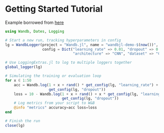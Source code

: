 # Getting Started Tutorial

Example borrowed from [here](https://colab.research.google.com/drive/1aEv8Haa3ppfClcCiC2TB8WLHB4jnY_Ds#scrollTo=-VE3MabfZAcx)

```julia
using Wandb, Dates, Logging

# Start a new run, tracking hyperparameters in config
lg = WandbLogger(project = "Wandb.jl", name = "wandbjl-demo-$(now())",
                 config = Dict("learning_rate" => 0.01, "dropout" => 0.2,
                               "architecture" => "CNN", "dataset" => "CIFAR-100"))

# Use LoggingExtras.jl to log to multiple loggers together
global_logger(lg)

# Simulating the training or evaluation loop
for x ∈ 1:50
    acc = Wandb.log(1 + x + rand() * get_config(lg, "learning_rate") + rand() +
                    get_config(lg, "dropout"))
    loss = 10 - Wandb.log(1 + x + rand() + x * get_config(lg, "learning_rate") + rand() +
                          get_config(lg, "dropout"))
    # Log metrics from your script to W&B
    @info "metrics" accuracy=acc loss=loss
end

# Finish the run
close(lg)
```
